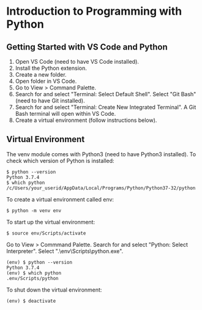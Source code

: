# Introduction to Programming with Python

## Getting Started with VS Code and Python

1. Open VS Code (need to have VS Code installed).
2. Install the Python extension.
3. Create a new folder.
4. Open folder in VS Code.
5. Go to View > Command Palette.
6. Search for and select "Terminal: Select Default Shell". Select "Git Bash" (need to have Git installed).
8. Search for and select "Terminal: Create New Integrated Terminal". A Git Bash terminal will open within VS Code.
9. Create a virtual environment (follow instructions below).

## Virtual Environment

The venv module comes with Python3 (need to have Python3 installed). To check which version of Python is installed:
```console
$ python --version
Python 3.7.4
$ which python
/c/Users/your_userid/AppData/Local/Programs/Python/Python37-32/python
```
To create a virtual environment called env:
```console
$ python -m venv env
```
To start up the virtual environment:
```console
$ source env/Scripts/activate
```
Go to View > Commmand Palette. Search for and select "Python: Select Interpreter". Select ".\env\Scripts\python.exe".
```console
(env) $ python --version
Python 3.7.4
(env) $ which python
.env/Scripts/python
```
To shut down the virtual environment:
```console
(env) $ deactivate
```
